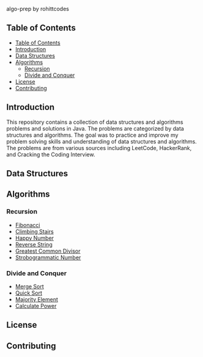 algo-prep by rohittcodes

## Table of Contents
- [Table of Contents](#table-of-contents)
- [Introduction](#introduction)
- [Data Structures](#data-structures)
- [Algorithms](#algorithms)
  - [Recursion](#recursion)
  - [Divide and Conquer](#divide-and-conquer)
- [License](#license)
- [Contributing](#contributing)

## Introduction
This repository contains a collection of data structures and algorithms problems and solutions in Java. The problems are categorized by data structures and algorithms. The goal was to practice and improve my problem solving skills and understanding of data structures and algorithms. The problems are from various sources including LeetCode, HackerRank, and Cracking the Coding Interview.

## Data Structures

## Algorithms
### Recursion
- [Fibonacci](/Recursion/Fibonacci.java)
- [Climbing Stairs](/Recursion/ClimbStairs.java)
- [Happy Number](/Recursion/HappyNum.java)
- [Reverse String](/Recursion/RevString.java)
- [Greatest Common Divisor](/Recursion/GCD.java)
- [Strobogrammatic Number](/Recursion/StroboGram.java)

### Divide and Conquer
- [Merge Sort](/DivideNConquer/MergeSort.java)
- [Quick Sort](/DivideNConquer/QuickSort.java)
- [Majority Element](/DivideNConquer/MajorityElement.java)
- [Calculate Power](/DivideNConquer/CalculatePower.java)

## License

## Contributing